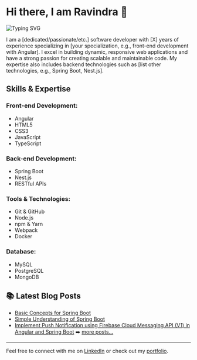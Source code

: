 # Hi there, I am Ravindra 👋

![Typing SVG](https://readme-typing-svg.herokuapp.com?color=36BCF7&lines=Software+Developer;Passionate+Coder;Tech+Enthusiast)

I am a [dedicated/passionate/etc.] software developer with [X] years of experience specializing in [your specialization, e.g., front-end development with Angular]. I excel in building dynamic, responsive web applications and have a strong passion for creating scalable and maintainable code. My expertise also includes backend technologies such as [list other technologies, e.g., Spring Boot, Nest.js].

## Skills & Expertise

### Front-end Development:
- Angular
- HTML5
- CSS3
- JavaScript
- TypeScript

### Back-end Development:
- Spring Boot
- Nest.js
- RESTful APIs

### Tools & Technologies:
- Git & GitHub
- Node.js
- npm & Yarn
- Webpack
- Docker

### Database:
- MySQL
- PostgreSQL
- MongoDB

## 📚 Latest Blog Posts
- [Basic Concepts for Spring Boot](#)
- [Simple Understanding of Spring Boot](#)
- [Implement Push Notification using Firebase Cloud Messaging API (V1) in Angular and Spring Boot](#)
➡️ [more posts...](#)

---

Feel free to connect with me on [LinkedIn](#) or check out my [portfolio](#).

